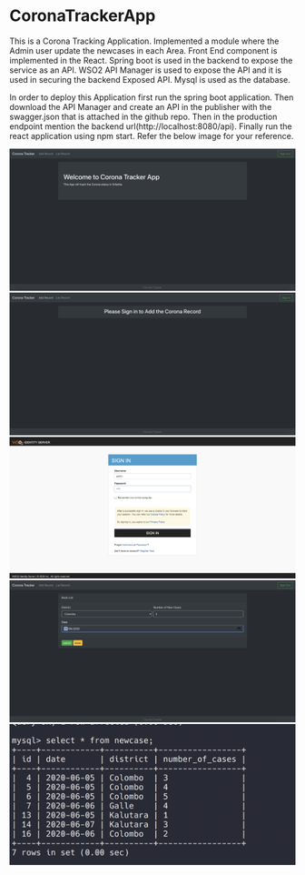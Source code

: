 # CoronaTrackerApp
This is a Corona Tracking Application. Implemented a module where the Admin user update the newcases in each Area. Front End component is implemented in the React. Spring boot is used in the backend to expose the service as an API. WSO2 API Manager is used to expose the API and it is used in securing the backend Exposed API. Mysql is used as the database.

In order to deploy this Application first run the spring boot application. Then download the API Manager and create an API in the publisher with the swagger.json that is attached in the github repo. Then in the production endpoint mention the backend url(http://localhost:8080/api). Finally run the react application using npm start. Refer the below image for your reference.  


<img src="https://github.com/Senthuran100/CoronaTracker/blob/master/images/image1.png" />
<img src="https://github.com/Senthuran100/CoronaTracker/blob/master/images/image2.png" />
<img src="https://github.com/Senthuran100/CoronaTracker/blob/master/images/IS_SignIN.png" />
<img src="https://github.com/Senthuran100/CoronaTracker/blob/master/images/AddRecord.png" />
<img src="https://github.com/Senthuran100/CoronaTracker/blob/master/images/mysql.png" />

